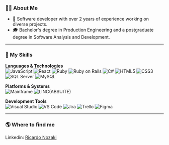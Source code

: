 ### 👨‍💻 About Me

- 💼 Software developer with over 2 years of experience working on diverse projects.  
- 🎓 Bachelor's degree in Production Engineering and a postgraduate degree in Software Analysis and Development.

---

### 🚀 My Skills

**Languages & Technologies**  
![JavaScript](https://img.shields.io/badge/-JavaScript-333333?style=flat&logo=javascript)
![React](https://img.shields.io/badge/-React-333333?style=flat&logo=react)
![Ruby](https://img.shields.io/badge/-Ruby-333333?style=flat&logo=ruby&logoColor=CC342D)
![Ruby on Rails](https://img.shields.io/badge/-Ruby%20on%20Rails-333333?style=flat&logo=rubyonrails&logoColor=CC0000)
![C#](https://img.shields.io/badge/-CSharp-333333?style=flat&logo=csharp&logoColor=239120)
![HTML5](https://img.shields.io/badge/-HTML5-333333?style=flat&logo=html5)
![CSS3](https://img.shields.io/badge/-CSS-333333?style=flat&logo=css3&logoColor=1572B6)
![SQL Server](https://img.shields.io/badge/-SQL%20Server-333333?style=flat&logo=microsoftsqlserver&logoColor=CC2927)
![MySQL](https://img.shields.io/badge/-MySQL-333333?style=flat&logo=mysql)

**Platforms & Systems**  
![Mainframe](https://img.shields.io/badge/-Mainframe-333333?style=flat)
![LINC(ABSUITE)](https://img.shields.io/badge/-LINC-333333?style=flat)

**Development Tools**  
![Visual Studio](https://img.shields.io/badge/-Visual%20Studio-333333?style=flat&logo=visual-studio&logoColor=5C2D91)
![VS Code](https://img.shields.io/badge/-VS%20Code-333333?style=flat&logo=visual-studio-code&logoColor=007ACC)
![Jira](https://img.shields.io/badge/-Jira-333333?style=flat&logo=jira&logoColor=0052CC)
![Trello](https://img.shields.io/badge/-Trello-333333?style=flat&logo=trello&logoColor=007ACC)
![Figma](https://img.shields.io/badge/-Figma-333333?style=flat&logo=figma&logoColor=F24E1E)

---

### 🌎 Where to find me

Linkedin: [Ricardo Nozaki](https://www.linkedin.com/in/ricardo-nozaki-2870b5189/)
